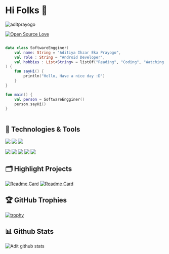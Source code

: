 <h1 align="left">Hi Folks 👋</h1>

<p align="left"> <img src="https://komarev.com/ghpvc/?username=aditprayogo&label=Profile%20views&color=0e75b6&style=flat" alt="aditprayogo" /> </p>

[![Open Source Love](https://badges.frapsoft.com/os/v1/open-source.svg?v=102)](https://github.com/ellerbrock/open-source-badge/)

```kotlin

data class SoftwareEngginer(
    val name: String = "Aditiya Ihzar Eka Prayogo",
    val role : String = "Android Developer",
    val hobbies : List<String> = listOf("Reading", "Coding", "Watching Movie")
) {
    fun sayHi() {
        println("Hello, Have a nice day :D")
    }
}

fun main() {
    val person = SoftwareEngginer()
    person.sayHi()
}
 
```

## 🔧 Technologies & Tools

![](https://img.shields.io/badge/OS-Linux-informational?style=flat&logo=linux&logoColor=white&color=6aa6f8)
![](https://img.shields.io/badge/Editor-VS_Code-informational?style=flat&logo=visual-studio-code&logoColor=white&color=6aa6f8)
![](https://img.shields.io/badge/Editor-Android_Studio-informational?style=flat&logo=android-studio&logoColor=white&color=6aa6f8)

![](https://img.shields.io/badge/Code-Python-informational?style=flat&logo=python&logoColor=white&color=6aa6f8)
![](https://img.shields.io/badge/Code-JavaScript-informational?style=flat&logo=javascript&logoColor=white&color=6aa6f8)
![](https://img.shields.io/badge/Code-Dart-informational?style=flat&logo=dart&logoColor=white&color=6aa6f8)
![](https://img.shields.io/badge/Code-Kotlin-informational?style=flat&logo=kotlin&logoColor=white&color=6aa6f8)
![](https://img.shields.io/badge/Code-Java-informational?style=flat&logo=java&logoColor=white&color=6aa6f8)

## 🗂️ Highlight Projects
[![Readme Card](https://github-readme-stats.vercel.app/api/pin/?username=aditPrayogo&repo=GithubUsers&theme=nord)](https://github.com/aditPrayogo/GithubUsers)
[![Readme Card](https://github-readme-stats.vercel.app/api/pin/?username=SAMANA-JABAR&repo=SAMANA-USER&theme=nord)](https://github.com/SAMANA-JABAR/SAMANA-USER)

## 🏆 GitHub Trophies

[![trophy](https://github-profile-trophy.vercel.app/?username=aditPrayogo&theme=nord&column=7)](https://github.com/aditPrayogo/github-profile-trophy)

## 📊 Github Stats 
![Adit github stats](https://github-readme-stats.vercel.app/api?username=aditPrayogo&theme=nord&show_icons=true&count_private=true)




